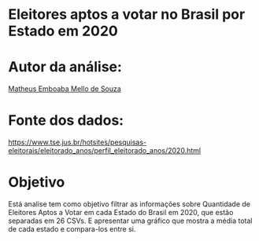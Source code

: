 # Eleitores aptos a votar no Brasil por Estado em 2020

# Autor da análise:

[Matheus Emboaba Mello de Souza](https://github.com/MatheusEmboabaTeteu)

# Fonte dos dados:

https://www.tse.jus.br/hotsites/pesquisas-eleitorais/eleitorado_anos/perfil_eleitorado_anos/2020.html

# Objetivo

Está analise tem como objetivo filtrar as informações sobre Quantidade de Eleitores Aptos a Votar em cada Estado do Brasil em 2020, que estão separadas em 26 CSVs. E apresentar uma gráfico que mostra a média total de cada estado e compara-los entre si. 
